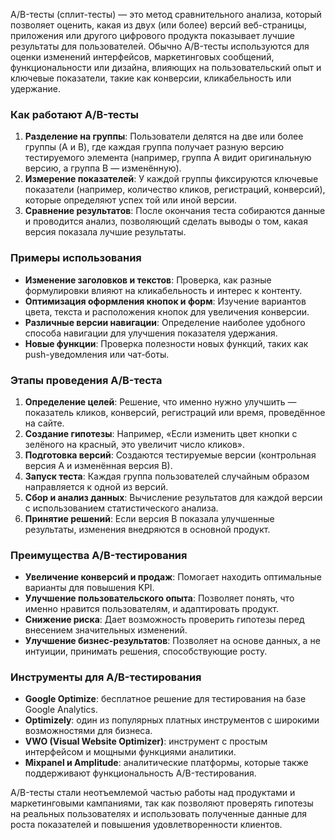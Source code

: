 A/B-тесты (сплит-тесты) — это метод сравнительного анализа, который позволяет оценить, какая из двух (или более) версий веб-страницы, приложения или другого цифрового продукта показывает лучшие результаты для пользователей. Обычно A/B-тесты используются для оценки изменений интерфейсов, маркетинговых сообщений, функциональности или дизайна, влияющих на пользовательский опыт и ключевые показатели, такие как конверсии, кликабельность или удержание.

### Как работают A/B-тесты
1. **Разделение на группы**: Пользователи делятся на две или более группы (A и B), где каждая группа получает разную версию тестируемого элемента (например, группа A видит оригинальную версию, а группа B — изменённую).
2. **Измерение показателей**: У каждой группы фиксируются ключевые показатели (например, количество кликов, регистраций, конверсий), которые определяют успех той или иной версии.
3. **Сравнение результатов**: После окончания теста собираются данные и проводится анализ, позволяющий сделать выводы о том, какая версия показала лучшие результаты.

### Примеры использования
- **Изменение заголовков и текстов**: Проверка, как разные формулировки влияют на кликабельность и интерес к контенту.
- **Оптимизация оформления кнопок и форм**: Изучение вариантов цвета, текста и расположения кнопок для увеличения конверсии.
- **Различные версии навигации**: Определение наиболее удобного способа навигации для улучшения показателя удержания.
- **Новые функции**: Проверка полезности новых функций, таких как push-уведомления или чат-боты.

### Этапы проведения A/B-теста
1. **Определение целей**: Решение, что именно нужно улучшить — показатель кликов, конверсий, регистраций или время, проведённое на сайте.
2. **Создание гипотезы**: Например, «Если изменить цвет кнопки с зелёного на красный, это увеличит число кликов».
3. **Подготовка версий**: Создаются тестируемые версии (контрольная версия А и изменённая версия В).
4. **Запуск теста**: Каждая группа пользователей случайным образом направляется к одной из версий.
5. **Сбор и анализ данных**: Вычисление результатов для каждой версии с использованием статистического анализа.
6. **Принятие решений**: Если версия B показала улучшенные результаты, изменения внедряются в основной продукт.

### Преимущества A/B-тестирования
- **Увеличение конверсий и продаж**: Помогает находить оптимальные варианты для повышения KPI.
- **Улучшение пользовательского опыта**: Позволяет понять, что именно нравится пользователям, и адаптировать продукт.
- **Снижение риска**: Дает возможность проверить гипотезы перед внесением значительных изменений.
- **Улучшение бизнес-результатов**: Позволяет на основе данных, а не интуиции, принимать решения, способствующие росту.

### Инструменты для A/B-тестирования
- **Google Optimize**: бесплатное решение для тестирования на базе Google Analytics.
- **Optimizely**: один из популярных платных инструментов с широкими возможностями для бизнеса.
- **VWO (Visual Website Optimizer)**: инструмент с простым интерфейсом и мощными функциями аналитики.
- **Mixpanel и Amplitude**: аналитические платформы, которые также поддерживают функциональность A/B-тестирования. 

A/B-тесты стали неотъемлемой частью работы над продуктами и маркетинговыми кампаниями, так как позволяют проверять гипотезы на реальных пользователях и использовать полученные данные для роста показателей и повышения удовлетворенности клиентов.